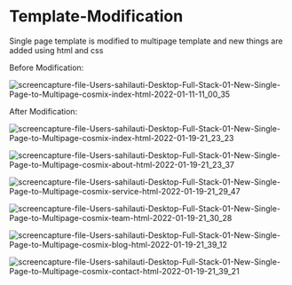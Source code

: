 # Template-Modification
Single page template is modified to multipage template and new things are added using html and css

Before Modification:


![screencapture-file-Users-sahilauti-Desktop-Full-Stack-01-New-Single-Page-to-Multipage-cosmix-index-html-2022-01-11-11_00_35](https://user-images.githubusercontent.com/84033261/150171805-691000ab-2e17-4ce6-87ed-2be5d8ca1e13.png)


After Modification:

![screencapture-file-Users-sahilauti-Desktop-Full-Stack-01-New-Single-Page-to-Multipage-cosmix-index-html-2022-01-19-21_23_23](https://user-images.githubusercontent.com/84033261/150171962-71277fe5-1d1f-4713-8c4c-380cc53fff3a.png)


![screencapture-file-Users-sahilauti-Desktop-Full-Stack-01-New-Single-Page-to-Multipage-cosmix-about-html-2022-01-19-21_23_37](https://user-images.githubusercontent.com/84033261/150171980-0b8ef167-de91-45f3-9021-2e5d4230bf88.png)


![screencapture-file-Users-sahilauti-Desktop-Full-Stack-01-New-Single-Page-to-Multipage-cosmix-service-html-2022-01-19-21_29_47](https://user-images.githubusercontent.com/84033261/150172044-f654a3e5-b36b-4ac7-9b63-46d4cc78dd3a.png)


![screencapture-file-Users-sahilauti-Desktop-Full-Stack-01-New-Single-Page-to-Multipage-cosmix-team-html-2022-01-19-21_30_28](https://user-images.githubusercontent.com/84033261/150172057-c3e04f22-be59-443b-b66b-7a781bf2b724.png)



![screencapture-file-Users-sahilauti-Desktop-Full-Stack-01-New-Single-Page-to-Multipage-cosmix-blog-html-2022-01-19-21_39_12](https://user-images.githubusercontent.com/84033261/150174285-dce3901a-d909-46b6-bf4c-05d8897d04c9.png)


![screencapture-file-Users-sahilauti-Desktop-Full-Stack-01-New-Single-Page-to-Multipage-cosmix-contact-html-2022-01-19-21_39_21](https://user-images.githubusercontent.com/84033261/150174325-03dd9b13-38f4-4bca-8645-6addf5e6c308.png)


